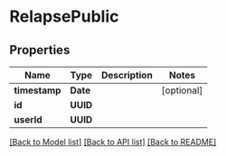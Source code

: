 # RelapsePublic

## Properties
Name | Type | Description | Notes
------------ | ------------- | ------------- | -------------
**timestamp** | **Date** |  | [optional] 
**id** | **UUID** |  | 
**userId** | **UUID** |  | 

[[Back to Model list]](../README.md#documentation-for-models) [[Back to API list]](../README.md#documentation-for-api-endpoints) [[Back to README]](../README.md)


